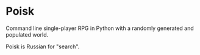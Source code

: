 Poisk
=====

Command line single-player RPG in Python with a randomly generated and populated world.

Poisk is Russian for "search".
